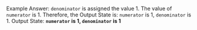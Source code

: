 Example Answer: 
`denominator` is assigned the value 1. The value of `numerator` is 1. Therefore, the Output State is: `numerator` is 1, `denominator` is 1.
Output State: **`numerator` is 1, `denominator` is 1**
